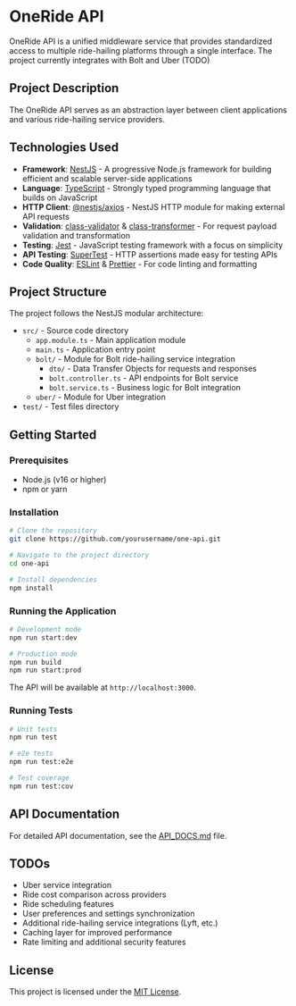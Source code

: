 # OneRide API

OneRide API is a unified middleware service that provides standardized access to multiple ride-hailing platforms through a single interface. The project currently integrates with Bolt and Uber (TODO)

## Project Description

The OneRide API serves as an abstraction layer between client applications and various ride-hailing service providers.

## Technologies Used

- **Framework**: [NestJS](https://nestjs.com/) - A progressive Node.js framework for building efficient and scalable server-side applications
- **Language**: [TypeScript](https://www.typescriptlang.org/) - Strongly typed programming language that builds on JavaScript
- **HTTP Client**: [@nestjs/axios](https://docs.nestjs.com/techniques/http-module) - NestJS HTTP module for making external API requests
- **Validation**: [class-validator](https://github.com/typestack/class-validator) & [class-transformer](https://github.com/typestack/class-transformer) - For request payload validation and transformation
- **Testing**: [Jest](https://jestjs.io/) - JavaScript testing framework with a focus on simplicity
- **API Testing**: [SuperTest](https://github.com/visionmedia/supertest) - HTTP assertions made easy for testing APIs
- **Code Quality**: [ESLint](https://eslint.org/) & [Prettier](https://prettier.io/) - For code linting and formatting

## Project Structure

The project follows the NestJS modular architecture:

- `src/` - Source code directory
  - `app.module.ts` - Main application module
  - `main.ts` - Application entry point
  - `bolt/` - Module for Bolt ride-hailing service integration
    - `dto/` - Data Transfer Objects for requests and responses
    - `bolt.controller.ts` - API endpoints for Bolt service
    - `bolt.service.ts` - Business logic for Bolt integration
  - `uber/` - Module for Uber integration
- `test/` - Test files directory

## Getting Started

### Prerequisites

- Node.js (v16 or higher)
- npm or yarn

### Installation

```bash
# Clone the repository
git clone https://github.com/yourusername/one-api.git

# Navigate to the project directory
cd one-api

# Install dependencies
npm install
```

### Running the Application

```bash
# Development mode
npm run start:dev

# Production mode
npm run build
npm run start:prod
```

The API will be available at `http://localhost:3000`.

### Running Tests

```bash
# Unit tests
npm run test

# e2e tests
npm run test:e2e

# Test coverage
npm run test:cov
```

## API Documentation

For detailed API documentation, see the [API_DOCS.md](API_DOCS.md) file.

## TODOs

- Uber service integration
- Ride cost comparison across providers
- Ride scheduling features
- User preferences and settings synchronization
- Additional ride-hailing service integrations (Lyft, etc.)
- Caching layer for improved performance
- Rate limiting and additional security features

## License

This project is licensed under the [MIT License](LICENSE).